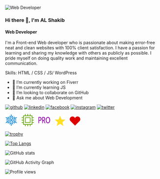 ![Web Developer](https://pbs.twimg.com/profile_banners/1326486304205385728/1664689579/600x200)
### Hi there 👋, I'm AL Shakib
#### Web Developer

I'm a Front-end Web developer who is passionate about making error-free neat and clean websites with 100% client satisfaction. I have a passion for learning and sharing my knowledge with others as publicly as possible. I pride myself on doing quality work and maintaining excellent communication. 

Skills:  HTML / CSS / JS/ WordPress 

- 🔭 I’m currently working on Fiverr 
- 🌱 I’m currently learning JS 
- 👯 I’m looking to collaborate on GitHub 
- 💬 Ask me about Web Development 


[<img src='https://cdn.jsdelivr.net/npm/simple-icons@3.0.1/icons/github.svg' alt='github' height='40'>](https://github.com/mcux-al-shakib)  [<img src='https://cdn.jsdelivr.net/npm/simple-icons@3.0.1/icons/linkedin.svg' alt='linkedin' height='40'>](https://www.linkedin.com/in/mcux-al-shakib/)  [<img src='https://cdn.jsdelivr.net/npm/simple-icons@3.0.1/icons/facebook.svg' alt='facebook' height='40'>](https://www.facebook.com/https://www.facebook.com/shakib.ign7)  [<img src='https://cdn.jsdelivr.net/npm/simple-icons@3.0.1/icons/instagram.svg' alt='instagram' height='40'>](https://www.instagram.com/__al_shakib/)  [<img src='https://cdn.jsdelivr.net/npm/simple-icons@3.0.1/icons/twitter.svg' alt='twitter' height='40'>](https://twitter.com/__al_shakib)  

<a href='https://archiveprogram.github.com/'><img src='https://raw.githubusercontent.com/acervenky/animated-github-badges/master/assets/acbadge.gif' width='40' height='40'></a> <a href='https://docs.github.com/en/developers'><img src='https://raw.githubusercontent.com/acervenky/animated-github-badges/master/assets/devbadge.gif' width='40' height='40'></a> <a href='https://github.com/pricing'><img src='https://raw.githubusercontent.com/acervenky/animated-github-badges/master/assets/pro.gif' width='40' height='40'></a> <a href='https://stars.github.com/'><img src='https://raw.githubusercontent.com/acervenky/animated-github-badges/master/assets/starbadge.gif' width='35' height='35'></a> <a href='https://docs.github.com/en/github/supporting-the-open-source-community-with-github-sponsors'><img src='https://raw.githubusercontent.com/acervenky/animated-github-badges/master/assets/sponsorbadge.gif' width='35' height='35'></a> 

[![trophy](https://github-profile-trophy.vercel.app/?username=mcux-al-shakib)](https://github.com/ryo-ma/github-profile-trophy)

[![Top Langs](https://github-readme-stats.vercel.app/api/top-langs/?username=mcux-al-shakib)](https://github.com/anuraghazra/github-readme-stats)

![GitHub stats](https://github-readme-stats.vercel.app/api?username=mcux-al-shakib&show_icons=true&count_private=true)  

![GitHub Activity Graph](https://activity-graph.herokuapp.com/graph?username=mcux-al-shakib)  

![Profile views](https://gpvc.arturio.dev/mcux-al-shakib)  
